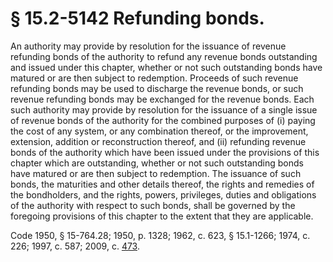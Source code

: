 # § 15.2-5142 Refunding bonds.

<p>An authority may provide by resolution for the issuance of revenue refunding bonds of the authority to refund any revenue bonds outstanding and issued under this chapter, whether or not such outstanding bonds have matured or are then subject to redemption. Proceeds of such revenue refunding bonds may be used to discharge the revenue bonds, or such revenue refunding bonds may be exchanged for the revenue bonds. Each such authority may provide by resolution for the issuance of a single issue of revenue bonds of the authority for the combined purposes of (i) paying the cost of any system, or any combination thereof, or the improvement, extension, addition or reconstruction thereof, and (ii) refunding revenue bonds of the authority which have been issued under the provisions of this chapter which are outstanding, whether or not such outstanding bonds have matured or are then subject to redemption. The issuance of such bonds, the maturities and other details thereof, the rights and remedies of the bondholders, and the rights, powers, privileges, duties and obligations of the authority with respect to such bonds, shall be governed by the foregoing provisions of this chapter to the extent that they are applicable.</p><p>Code 1950, § 15-764.28; 1950, p. 1328; 1962, c. 623, § 15.1-1266; 1974, c. 226; 1997, c. 587; 2009, c. <a href='http://lis.virginia.gov/cgi-bin/legp604.exe?091+ful+CHAP0473'>473</a>.</p>